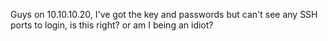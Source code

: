 Guys on 10.10.10.20, I've got the key and passwords but can't see any SSH ports to login, is this right? or am I being an idiot?


